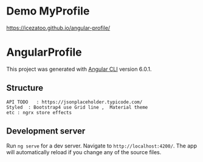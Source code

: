 # Demo MyProfile

https://icezatoo.github.io/angular-profile/

# AngularProfile

This project was generated with [Angular CLI](https://github.com/angular/angular-cli) version 6.0.1.

## Structure

```
API TODO   : https://jsonplaceholder.typicode.com/
Styled  : Bootstrap4 use Grid line ,  Material theme
etc : ngrx store effects
```

## Development server

Run `ng serve` for a dev server. Navigate to `http://localhost:4200/`. The app will automatically reload if you change any of the source files.
